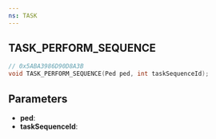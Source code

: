 ```yaml
---
ns: TASK
---
```

## TASK_PERFORM_SEQUENCE

```c
// 0x5ABA3986D90D8A3B
void TASK_PERFORM_SEQUENCE(Ped ped, int taskSequenceId);
```

## Parameters
* **ped**:
* **taskSequenceId**:
